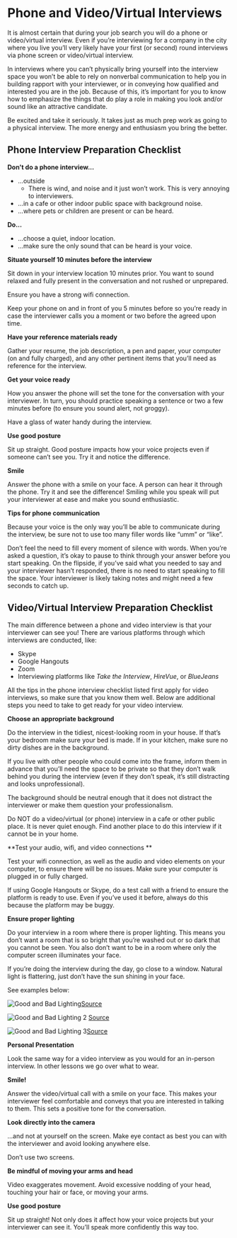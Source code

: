 # Phone and Video/Virtual Interviews

It is almost certain that during your job search you will do a phone or video/virtual interview. Even if you’re interviewing for a company in the city where you live you’ll very likely have your first (or second) round interviews via phone screen or video/virtual interview.

In interviews where you can’t physically bring yourself into the interview space you won’t be able to rely on nonverbal communication to help you in building rapport with your interviewer, or in conveying how qualified and interested you are in the job. Because of this, it’s important for you to know how to emphasize the things that do play a role in making you look and/or sound like an attractive candidate.

Be excited and take it seriously. It takes just as much prep work as going to a physical interview. The more energy and enthusiasm you bring the better.


## Phone Interview Preparation Checklist

**Don't do a phone interview...**

- ...outside
    - There is wind, and noise and it just won’t work. This is very annoying to interviewers.
- ...in a cafe or other indoor public space with background noise. 
- ...where pets or children are present or can be heard. 

**Do...**
- ...choose a quiet, indoor location.
- ...make sure the only sound that can be heard is your voice.

**Situate yourself 10 minutes before the interview**

Sit down in your interview location 10 minutes prior.  You want to sound relaxed and fully present in the conversation and not rushed or unprepared.

Ensure you have a strong wifi connection. 

Keep your phone on and in front of you 5 minutes before so you’re ready in case the interviewer calls you a moment or two before the agreed upon time. 

**Have your reference materials ready**

Gather your resume, the job description, a pen and paper, your computer (on and fully charged), and any other pertinent items that you’ll need as reference for the interview.

**Get your voice ready**

How you answer the phone will set the tone for the conversation with your interviewer. In turn, you should practice speaking a sentence or two a few minutes before (to ensure you sound alert, not groggy).

Have a glass of water handy during the interview.

**Use good posture**

Sit up straight. Good posture impacts how your voice projects even if someone can’t see you. Try it and notice the difference. 

**Smile**

Answer the phone with a smile on your face. A person can hear it through the phone. Try it and see the difference! Smiling while you speak will put your interviewer at ease and make you sound enthusiastic.

**Tips for phone communication**

Because your voice is the only way you’ll be able to communicate during the interview, be sure not to use too many filler words like “umm” or “like”. 

Don’t feel the need to fill every moment of silence with words. When you’re asked a question, it’s okay to pause to think through your answer before you start speaking. On the flipside, if you’ve said what you needed to say and your interviewer hasn’t responded, there is no need to start speaking to fill the space. Your interviewer is likely taking notes and might need a few seconds to catch up. 

## Video/Virtual Interview Preparation Checklist 

The main difference between a phone and video interview is that your interviewer can see you! There are various platforms through which interviews are conducted, like:

- Skype
- Google Hangouts
- Zoom
- Interviewing platforms like *Take the Interview*, *HireVue*, or *BlueJeans*

All the tips in the phone interview checklist listed first apply for video interviews, so make sure that you know them well. Below are additional steps you need to take to get ready for your video interview.

**Choose an appropriate background**

Do the interview in the tidiest, nicest-looking room in your house. If that’s your bedroom make sure your bed is made. If in your kitchen, make sure no dirty dishes are in the background.

If you live with other people who could come into the frame, inform them in advance that you’ll need the space to be private so that they don’t walk behind you during the interview (even if they don’t speak, it’s still distracting and looks unprofessional).

The background should be neutral enough that it does not distract the interviewer or make them question your professionalism.

Do NOT do a video/virtual (or phone) interview in a cafe or other public place. It is never quiet enough. Find another place to do this interview if it cannot be in your home.


**Test your audio, wifi, and video connections **

Test your wifi connection, as well as the audio and video elements on your computer, to ensure there will be no issues. Make sure your computer is plugged in or fully charged.

If using Google Hangouts or Skype, do a test call with a friend to ensure the platform is ready to use. Even if you’ve used it before, always do this because the platform may be buggy.

**Ensure proper lighting**

Do your interview in a room where there is proper lighting. This means you don’t want a room that is so bright that you’re washed out or so dark that you cannot be seen. You also don’t want to be in a room where only the computer screen illuminates your face. 

If you’re doing the interview during the day, go close to a window. Natural light is flattering, just don’t have the sun shining in your face. 

See examples below: 

![Good and Bad Lighting](https://s3.amazonaws.com/learn-verified/SkypeGoodandBad.jpg)[Source](http://masterthemedia.com/mastering-a-skype-media-interview-2/)

![Good and Bad Lighting 2](https://s3.amazonaws.com/learn-verified/SkypeGoodandBad2.png) [Source](http://www.kplu.org/post/5-tips-help-you-look-better-skype-facetime) 

![Good and Bad Lighting 3](https://s3.amazonaws.com/learn-verified/SkypeGoodandBad3.jpg)[Source](http://www.supertintin.com/blog/skype-recorder/how-to-improve-webcam-video-image-quality)


**Personal Presentation**

Look the same way for a video interview as you would for an in-person interview. In other lessons we go over what to wear. 

**Smile!**

Answer the video/virtual call with a smile on your face. This makes your interviewer feel comfortable and conveys that you are interested in talking to them. This sets a positive tone for the conversation. 

**Look directly into the camera**

...and not at yourself on the screen. Make eye contact as best you can with the interviewer and avoid looking anywhere else. 

Don’t use two screens. 

**Be mindful of moving your arms and head**

Video exaggerates movement. Avoid excessive nodding of your head, touching your hair or face, or moving your arms. 

**Use good posture**

Sit up straight! Not only does it affect how your voice projects but your interviewer can see it. You’ll speak more confidently this way too.  
